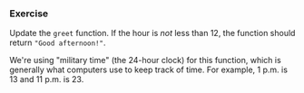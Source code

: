 <!--{ ids:[164], language:'JavaScript', type:'workshop', order: 1, name:'else Statements', description:'If this is true, do this; else, do this...' } -->

### Exercise

Update the `greet` function. If the hour is _not_ less than 12, the function should return `"Good afternoon!"`.

We're using "military time" (the 24-hour clock) for this function, which is generally what computers use to keep track of time. For example, 1 p.m. is 13 and 11 p.m. is 23.
